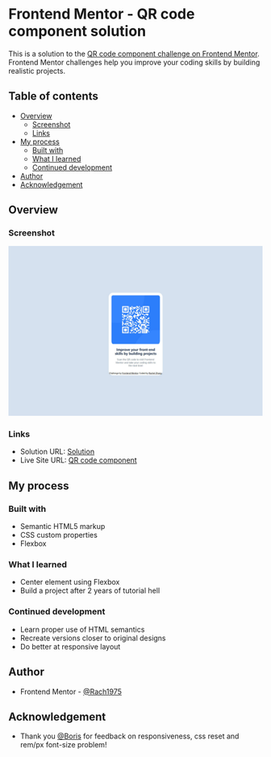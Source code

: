 # Frontend Mentor - QR code component solution

This is a solution to the [QR code component challenge on Frontend Mentor](https://www.frontendmentor.io/challenges/qr-code-component-iux_sIO_H). Frontend Mentor challenges help you improve your coding skills by building realistic projects. 

## Table of contents

- [Overview](#overview)
  - [Screenshot](#screenshot)
  - [Links](#links)
- [My process](#my-process)
  - [Built with](#built-with)
  - [What I learned](#what-i-learned)
  - [Continued development](#continued-development)
- [Author](#author)
- [Acknowledgement](#acknowledgement)


## Overview

### Screenshot

![](./screenshotv2.jpg)


### Links

- Solution URL: [Solution](https://www.frontendmentor.io/solutions/qr-code-challenge-with-html-css-basics-and-flexbox-DI0DVLyTKW#comment-66b19ec9e2150da4c4be9108)
- Live Site URL: [QR code component](https://rach1975.github.io/qr-code-component-main/)

## My process

### Built with

- Semantic HTML5 markup
- CSS custom properties
- Flexbox

### What I learned

- Center element using Flexbox
- Build a project after 2 years of tutorial hell

### Continued development

- Learn proper use of HTML semantics
- Recreate versions closer to original designs
- Do better at responsive layout

## Author

- Frontend Mentor - [@Rach1975](https://www.frontendmentor.io/profile/Rach1975)

## Acknowledgement
- Thank you [@Boris](https://www.frontendmentor.io/profile/mkboris) for feedback on responsiveness,  css reset and rem/px font-size problem!
